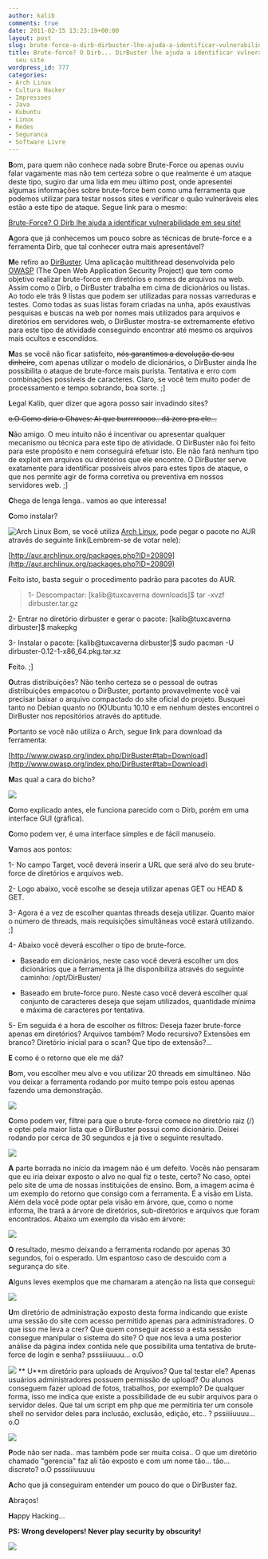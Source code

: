 ```yaml
---
author: kalib
comments: true
date: 2011-02-15 13:23:19+00:00
layout: post
slug: brute-force-o-dirb-dirbuster-lhe-ajuda-a-identificar-vulnerabilidades-em-seu-site
title: Brute-force? O Dirb... DirBuster lhe ajuda a identificar vulnerabilidades em
  seu site
wordpress_id: 777
categories:
- Arch Linux
- Cultura Hacker
- Impressoes
- Java
- Kubuntu
- Linux
- Redes
- Seguranca
- Software Livre
---
```


**B**om, para quem não conhece nada sobre Brute-Force ou apenas ouviu falar vagamente mas não tem certeza sobre o que realmente é um ataque deste tipo, sugiro dar uma lida em meu último post, onde apresentei algumas informações sobre brute-force bem como uma ferramenta que podemos utilizar para testar nossos sites e verificar o quão vulneráveis eles estão a este tipo de ataque. Segue link para o mesmo:

[Brute-Force? O Dirb lhe ajuda a identificar vulnerabilidade em seu site!](http://marcelocavalcante.net/portal/2011/01/31/brute-force-o-dirb-lhe-ajuda-a-identificar-vulnerabilidades-em-seu-site/)

**A**gora que já conhecemos um pouco sobre as técnicas de brute-force e a ferramenta Dirb, que tal conhecer outra mais apresentável?

**M**e refiro ao [DirBuster](http://www.owasp.org/index.php/DirBuster). Uma aplicação multithread desenvolvida pelo [OWASP](http://www.owasp.org/) (The Open Web Application Security Project) que tem como objetivo realizar brute-force em diretórios e nomes de arquivos na web. Assim como o Dirb, o DirBuster trabalha em cima de dicionários ou listas. Ao todo ele trás 9 listas que podem ser utilizadas para nossas varreduras e testes. Como todas as suas listas foram criadas na unha, após exaustívas pesquisas e buscas na web por nomes mais utilizados para arquivos e diretórios em servidores web, o DirBuster mostra-se extremamente efetivo para este tipo de atividade conseguindo encontrar até mesmo os arquivos mais ocultos e escondidos.

**M**as se você não ficar satisfeito, <del>nós garantimos a devolução do seu dinheiro</del>, com apenas utilizar o modelo de dicionários, o DirBuster ainda lhe possibilita o ataque de brute-force mais purista. Tentativa e erro com combinações possíveis de caracteres. Claro, se você tem muito poder de processamento e tempo sobrando, boa sorte. ;]

**L**egal Kalib, quer dizer que agora posso sair invadindo sites?

<del>o.O Como diria o Chaves: Ai que burrrrroooo.. dá zero pra ele...</del>

**N**ão amigo. O meu intuito não é incentivar ou apresentar qualquer mecanismo ou técnica para este tipo de atividade. O DirBuster não foi feito para este propósito e nem conseguirá efetuar isto. Ele não fará nenhum tipo de exploit em arquivos ou diretórios que ele encontre. O DirBuster serve exatamente para identificar possíveis alvos para estes tipos de ataque, o que nos permite agir de forma corretiva ou preventiva em nossos servidores web. ;]

**C**hega de lenga lenga.. vamos ao que interessa!

**C**omo instalar?

![Arch Linux](http://blog.leandroinacio.eti.br/wp-content/uploads/2009/10/arch-linux-logo1.png)
Bom, se você utiliza [Arch Linux](http://archlinux.org), pode pegar o pacote no AUR através do seguinte link(Lembrem-se de votar nele):

[http://aur.archlinux.org/packages.php?ID=20809](http://aur.archlinux.org/packages.php?ID=20809)

**F**eito isto, basta seguir o procedimento padrão para pacotes do AUR.


> 1- Descompactar: [kalib@tuxcaverna downloads]$ tar -xvzf dirbuster.tar.gz

2- Entrar no diretório dirbuster e gerar o pacote: [kalib@tuxcaverna dirbuster]$ makepkg

3- Instalar o pacote: [kalib@tuxcaverna dirbuster]$ sudo pacman -U dirbuster-0.12-1-x86_64.pkg.tar.xz


**F**eito. ;]

**O**utras distribuições? Não tenho certeza se o pessoal de outras distribuições empacotou o DirBuster, portanto provavelmente você vai precisar baixar o arquivo compactado do site oficial do projeto. Busquei tanto no Debian quanto no (K)Ubuntu 10.10 e em nenhum destes encontrei o DirBuster nos repositórios através do aptitude.

**P**ortanto se você não utiliza o Arch, segue link para download da ferramenta:

[http://www.owasp.org/index.php/DirBuster#tab=Download](http://www.owasp.org/index.php/DirBuster#tab=Download)

**M**as qual a cara do bicho?





[![](http://marcelocavalcante.net/portal/wp-content/uploads/2011/02/dirbuster8.png)](http://marcelocavalcante.net/portal/wp-content/uploads/2011/02/dirbuster8.png)


**C**omo explicado antes, ele funciona parecido com o Dirb, porém em uma interface GUI (gráfica).

**C**omo podem ver, é uma interface simples e de fácil manuseio.

**V**amos aos pontos:

1- No campo Target, você deverá inserir a URL que será alvo do seu brute-force de diretórios e arquivos web.

2- Logo abaixo, vocẽ escolhe se deseja utilizar apenas GET ou HEAD & GET.

3- Agora é a vez de escolher quantas threads deseja utilizar. Quanto maior o número de threads, mais requisições simultâneas você estará utilizando. ;]

4- Abaixo você deverá escolher o tipo de brute-force.

* Baseado em dicionários, neste caso você deverá escolher um dos dicionários que a ferramenta já lhe disponibiliza através do seguinte caminho: /opt/DirBuster/

* Baseado em brute-force puro. Neste caso você deverá escolher qual conjunto de caracteres deseja que sejam utilizados, quantidade mínima e máxima de caracteres por tentativa.

5- Em seguida é a hora de escolher os filtros: Deseja fazer brute-force apenas em diretórios? Arquivos também? Modo recursivo? Extensões em branco? Diretório inicial para o scan? Que tipo de extensão?...

**E** como é o retorno que ele me dá?

**B**om, vou escolher meu alvo e vou utilizar 20 threads em simultâneo. Não vou deixar a ferramenta rodando por muito tempo pois estou apenas fazendo uma demonstração.


[![](http://marcelocavalcante.net/portal/wp-content/uploads/2011/02/dirbuster21.png)](http://marcelocavalcante.net/portal/wp-content/uploads/2011/02/dirbuster21.png)


**C**omo podem ver, filtrei para que o brute-force comece no diretório raiz (/) e optei pela maior lista que o DirBuster possui como dicionário. Deixei rodando por cerca de 30 segundos e já tive o seguinte resultado.


[![](http://marcelocavalcante.net/portal/wp-content/uploads/2011/02/dirbuster3.png)](http://marcelocavalcante.net/portal/wp-content/uploads/2011/02/dirbuster3.png)


**A** parte borrada no início da imagem não é um defeito. Vocês não pensaram que eu iria deixar exposto o alvo no qual fiz o teste, certo? No caso, optei pelo site de uma de nossas instituições de ensino. Bom, a imagem acima é um exemplo do retorno que consigo com a ferramenta. É a visão em Lista. Além dela você pode optar pela visão em árvore, que, como o nome informa, lhe trará a árvore de diretórios, sub-diretórios e arquivos que foram encontrados. Abaixo um exemplo da visão em árvore:


[![](http://marcelocavalcante.net/portal/wp-content/uploads/2011/02/dirbuster4.png)](http://marcelocavalcante.net/portal/wp-content/uploads/2011/02/dirbuster4.png)


**O** resultado, mesmo deixando a ferramenta rodando por apenas 30 segundos, foi o esperado. Um espantoso caso de descuido com a segurança do site.

**A**lguns leves exemplos que me chamaram a atenção na lista que consegui:


[![](http://marcelocavalcante.net/portal/wp-content/uploads/2011/02/dirbuster5.png)](http://marcelocavalcante.net/portal/wp-content/uploads/2011/02/dirbuster5.png)


**U**m diretório de administração exposto desta forma indicando que existe uma sessão do site com acesso permitido apenas para administradores. O que isso me leva a crer? Que quem conseguir acesso a esta sessão consegue manipular o sistema do site? O que nos leva a uma posterior análise da página index contida nele que possibilita uma tentativa de brute-force de login e senha? psssiiiuuuu... o.O

[![](http://marcelocavalcante.net/portal/wp-content/uploads/2011/02/dirbuster6.png)](http://marcelocavalcante.net/portal/wp-content/uploads/2011/02/dirbuster6.png)
** U**m diretório para uploads de Arquivos? Que tal testar ele? Apenas usuários administradores possuem permissão de upload? Ou alunos conseguem fazer upload de fotos, trabalhos, por exemplo? De qualquer forma, isso me indica que existe a possibilidade de eu subir arquivos para o servidor deles. Que tal um script em php que me permitiria ter um console shell no servidor deles para inclusão, exclusão, edição, etc.. ? pssiiiiuuuu... o.O

[![](http://marcelocavalcante.net/portal/wp-content/uploads/2011/02/dirbuster7.png)](http://marcelocavalcante.net/portal/wp-content/uploads/2011/02/dirbuster7.png)

**P**ode não ser nada.. mas também pode ser muita coisa.. O que um diretório chamado "gerencia" faz ali tão exposto e com um nome tão... tão... discreto? o.O psssiiiuuuuu

**A**cho que já conseguiram entender um pouco do que o DirBuster faz.

**A**braços!

**H**appy Hacking...

**PS: Wrong developers! Never play security by obscurity!**


![](http://www.marcelocavalcante.net/portal/imgs/userbar.gif)
